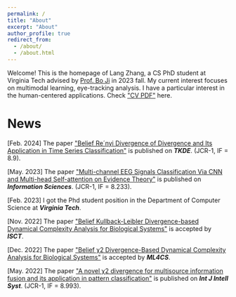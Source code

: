 ```yaml
---
permalink: /
title: "About"
excerpt: "About"
author_profile: true
redirect_from: 
  - /about/
  - /about.html
---
```


Welcome! This is the homepage of Lang Zhang, a CS PhD student at Virginia Tech advised by [Prof. Bo Ji](https://people.cs.vt.edu/boji/) in 2023 fall. My current interest focuses on multimodal learning, eye-tracking analysis. I have a particular interest in the human-centered applications. Check ["CV PDF"](https://langzhang2000.github.io/files/CV_Lang_Zhang.pdf) here.






News
======

[Feb. 2024] The paper ["Belief Re´nyi Divergence of Divergence and Its Application in Time Series Classification"](https://langzhang2000.github.io/files/tkde2024.pdf) is published on **_TKDE_**. (JCR-1, IF = 8.9).

[May. 2023] The paper ["Multi-channel EEG Signals Classification Via CNN and Multi-head Self-attention on Evidence Theory"](https://langzhang2000.github.io/files/Multi-channel_EEG_Signals_Classification_Via_Ccccc-head_Self-attention_on_Evidence_Theory.pdf) is published on **_Information Sciences_**. (JCR-1, IF = 8.233).

[Feb. 2023] I got the Phd student position in the Department of Computer Science at **_Virginia Tech_**.

[Nov. 2022] The paper ["Belief Kullback-Leibler Divergence-based Dynamical Complexity Analysis for Biological Systems"](https://langzhang2000.github.io/files/isct2022.pdf) is accepted by **_ISCT_**.

[Dec. 2022] The paper ["Belief χ2 Divergence-Based Dynamical Complexity Analysis for Biological Systems"](https://langzhang2000.github.io/files/ml4cs2022.pdf) is accepted by **_ML4CS_**.

[May. 2022] The paper ["A novel χ2 divergence for multisource information fusion and its application in pattern classification"](https://langzhang2000.github.io/files/Published_paper-Int_J_of_Intelligent_Sys_2022_Zhang.pdf) is published on **_Int J Intell Syst_**. (JCR-1, IF = 8.993).
